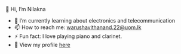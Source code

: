👋 Hi, I’m Nilakna
- 🌱 I’m currently learning about electronics and telecommunication
- 📫 How to reach me: warushavithanand.22@uom.lk
- ⚡ Fun fact: I love playing piano and clarinet.
- 🔗 View my profile [here](nilaknaw.github.io)

<!---
NilaknaW/NilaknaW is a ✨ special ✨ repository because its `README.md` (this file) appears on your GitHub profile.
You can click the Preview link to take a look at your changes.
--->
